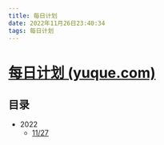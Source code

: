 ```yaml
---
title: 每日计划
date: 2022年11月26日23:40:34
tags: 每日计划
---
```


# [每日计划 (yuque.com)](https://www.yuque.com/flyone/yqa8f3/gzggaxp37ss4qt1m)

## 目录

* 2022
  * [11/27](https://www.yuque.com/flyone/yqa8f3/ghp3o7ogiq078f34)
